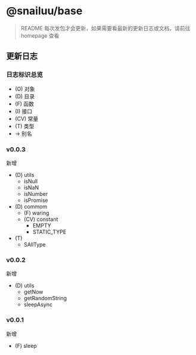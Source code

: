 # @snailuu/base

> README 每次发包才会更新，如果需要看最新的更新日志或文档，请前往 homepage 查看

## 更新日志

### 日志标识总览

- (O) 对象
- (D) 目录
- (F) 函数
- (I) 接口
- (CV) 常量
- (T) 类型
- -> 别名



### v0.0.3

新增

- (D) utils
  - isNull
  - isNaN
  - isNumber
  - isPromise
- (D) commom
  - (F) waring
  - (CV) constant
    - EMPTY
    - STATIC_TYPE
- (T) 
  - SAllType



### v0.0.2

新增

- (D) utils
  - getNow
  - getRandomString
  - sleepAsync

### v0.0.1

新增

- (F) sleep
